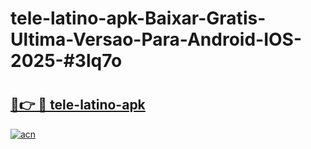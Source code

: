 # tele-latino-apk-Baixar-Gratis-Ultima-Versao-Para-Android-IOS-2025-#3lq7o

# <h2><a href="https://ainizakaria.my?title=tele-latino-apk&ref=22M">🔗👉 🔴 tele-latino-apk</a></h2>

[![acn](https://github.com/user-attachments/assets/0f9c940e-d8b0-45ae-aac7-cd30a18b3e1c)](https://ainizakaria.my?title=tele-latino-apk&ref=22M)

